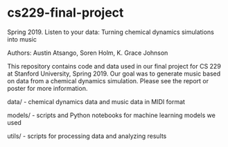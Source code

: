 # cs229-final-project
Spring 2019. Listen to your data: Turning chemical dynamics simulations into music

Authors: Austin Atsango, Soren Holm, K. Grace Johnson

This repository contains code and data used in our final project for CS 229 at Stanford University, Spring 2019. Our goal was to generate music based on data from a chemical dynamics simulation. Please see the report or poster for more information.


data/ -  chemical dynamics data and music data in MIDI format

models/ -  scripts and Python notebooks for machine learning models we used

utils/ -  scripts for processing data and analyzing results
